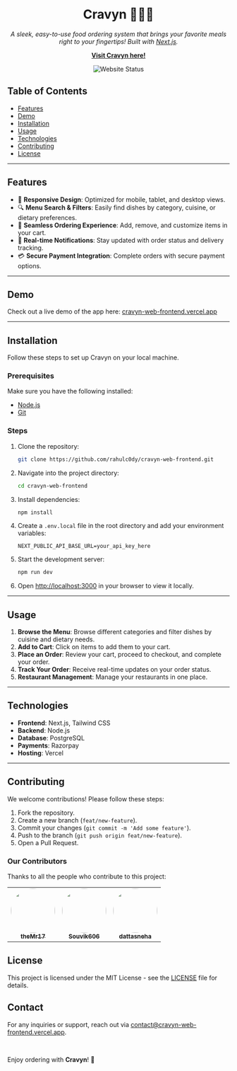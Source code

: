 <h1 align="center">Cravyn 🍔🍕🍜</h1>

<p align="center">
  <i>A sleek, easy-to-use food ordering system that brings your favorite meals right to your fingertips! Built with <a href="https://nextjs.org/">Next.js</a>.</i>
</p>

<p align="center">
  <a href="https://cravyn-web-frontend.vercel.app"><strong>Visit Cravyn here!</strong></a>
</p>

<p align="center">
  <img src="https://img.shields.io/website-up-down-green-red/https/cravyn-web-frontend.vercel.app.svg" alt="Website Status">
</p>

## Table of Contents

- [Features](#features)
- [Demo](#demo)
- [Installation](#installation)
- [Usage](#usage)
- [Technologies](#technologies)
- [Contributing](#contributing)
- [License](#license)

---

## Features

- 📱 **Responsive Design**: Optimized for mobile, tablet, and desktop views.
- 🔍 **Menu Search & Filters**: Easily find dishes by category, cuisine, or dietary preferences.
- 🛒 **Seamless Ordering Experience**: Add, remove, and customize items in your cart.
- 🔔 **Real-time Notifications**: Stay updated with order status and delivery tracking.
- 💳 **Secure Payment Integration**: Complete orders with secure payment options.

---

## Demo

Check out a live demo of the app here: [cravyn-web-frontend.vercel.app](https://cravyn-web-frontend.vercel.app)

---

## Installation

Follow these steps to set up Cravyn on your local machine.

### Prerequisites

Make sure you have the following installed:

- [Node.js](https://nodejs.org/)
- [Git](https://git-scm.com/)

### Steps

1. Clone the repository:
   ```bash
   git clone https://github.com/rahulc0dy/cravyn-web-frontend.git
   ```
2. Navigate into the project directory:
   ```bash
   cd cravyn-web-frontend
   ```
3. Install dependencies:
   ```bash
   npm install
   ```
4. Create a `.env.local` file in the root directory and add your environment variables:
   ```plaintext
   NEXT_PUBLIC_API_BASE_URL=your_api_key_here
   ```
5. Start the development server:
   ```bash
   npm run dev
   ```
6. Open [http://localhost:3000](http://localhost:3000) in your browser to view it locally.

---

## Usage

1. **Browse the Menu**: Browse different categories and filter dishes by cuisine and dietary needs.
2. **Add to Cart**: Click on items to add them to your cart.
3. **Place an Order**: Review your cart, proceed to checkout, and complete your order.
4. **Track Your Order**: Receive real-time updates on your order status.
5. **Restaurant Management**: Manage your restaurants in one place.

---

## Technologies

- **Frontend**: Next.js, Tailwind CSS
- **Backend**: Node.js
- **Database**: PostgreSQL
- **Payments**: Razorpay
- **Hosting**: Vercel

---

## Contributing

We welcome contributions! Please follow these steps:

1. Fork the repository.
2. Create a new branch (`feat/new-feature`).
3. Commit your changes (`git commit -m 'Add some feature'`).
4. Push to the branch (`git push origin feat/new-feature`).
5. Open a Pull Request.

### Our Contributors

Thanks to all the people who contribute to this project:

<!-- ALL-CONTRIBUTORS-LIST:START - Do not remove or modify this section -->
<table>
  <tr>
    <td align="center"><a href="https://github.com/theMr17"><img src="https://github.com/theMr17.png" width="100px;" alt="" style="border-radius: 50%;"/><br /><sub><b>theMr17 </b></sub></a></td>
    <td align="center"><a href="https://github.com/Souvik606"><img src="https://github.com/Souvik606.png" width="100px;" alt="" style="border-radius: 50%;"/><br /><sub><b>Souvik606</b></sub></a></td>
    <td align="center"><a href="https://github.com/dattasneha"><img src="https://github.com/dattasneha.png" width="100px;" alt="" style="border-radius: 50%;"/><br /><sub><b>dattasneha</b></sub></a></td>
  </tr>
</table>

## License

This project is licensed under the MIT License - see the [LICENSE](LICENSE) file for details.

## Contact

For any inquiries or support, reach out via [contact@cravyn-web-frontend.vercel.app](mailto:contact@cravyn-web-frontend.vercel.app).

<br/>

Enjoy ordering with **Cravyn**! 🍲
